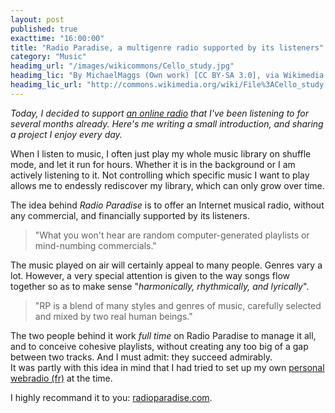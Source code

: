 ```yaml
---
layout: post
published: true
exacttime: "16:00:00"
title: "Radio Paradise, a multigenre radio supported by its listeners"
category: "Music"
headimg_url: "/images/wikicommons/Cello_study.jpg"
headimg_lic: "By MichaelMaggs (Own work) [CC BY-SA 3.0], via Wikimedia Commons"
headimg_lic_url: "http://commons.wikimedia.org/wiki/File%3ACello_study.jpg"
---
```

*Today, I decided to support [an online radio](http://radioparadise.com) that I've been listening to for several months already. Here's me writing a small introduction, and sharing a project I enjoy every day.*

When I listen to music, I often just play my whole music library on shuffle mode, and let it run for hours. Whether it is in the background or I am actively listening to it. Not controlling which specific music I want to play allows me to endessly rediscover my library, which can only grow over time.

The idea behind *Radio Paradise* is to offer an Internet musical radio, without any commercial, and financially supported by its listeners.

> "What you won't hear are random computer-generated playlists or mind-numbing commercials."

The music played on air will certainly appeal to many people. Genres vary a lot. However, a very special attention is given to the way songs flow together so as to make sense "*harmonically, rhythmically, and lyrically*".

> "RP is a blend of many styles and genres of music, carefully selected and mixed by two real human beings."

The two people behind it work *full time* on Radio Paradise to manage it all, and to conceive cohesive playlists, without creating any too big of a gap between two tracks. And I must admit: they succeed admirably.  
It was partly with this idea in mind that I had tried to set up my own [personal webradio (fr)](/2013/08/02/music-schoewilliam-fr-résultat-dune-heure-d-ennui.html) at the time.

I highly recommand it to you: [radioparadise.com](http://radioparadise.com).